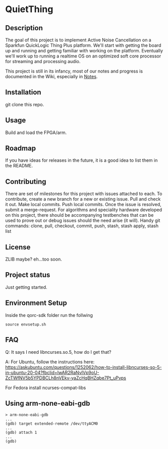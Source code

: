 # QuietThing

## Description
The goal of this project is to implement Active Noise Cancellation on a Sparkfun QuickLogic Thing Plus platform. We'll start with getting the board up and running and getting familiar with working on the platform. Eventually we'll work up to running a realtime OS on an optimized soft core processor for streaming and processing audio.

This project is still in its infancy, most of our notes and progress is documented in the Wiki, especially in [Notes](https://gitlab.com/mccormjf/quietthing/-/wikis/Notes).

## Installation
git clone this repo.

## Usage
Build and load the FPGA/arm.

## Roadmap
If you have ideas for releases in the future, it is a good idea to list them in the README.

## Contributing
There are set of milestones for this project with issues attached to each. To contribute, create a new branch for a new or existing issue. Pull and check it out. Make local commits. Push local commits. Once the issue is resolved, submit a merge-request.
For algorithms and speciality hardware developed on this project, there should be accompanying testbenches that can be used to prove out or debug issues should the need arise (it will).
Handy git commands:
clone, pull, checkout, commit, push, stash, stash apply, stash list

## License
ZLIB maybe? eh...too soon.

## Project status
Just getting started.

## Environment Setup
Inside the qorc-sdk folder run the follwing

```
source envsetup.sh
```

## FAQ

Q: It says I need libncurses.so.5, how do I get that?

A: For Ubuntu, follow the instructions here: https://askubuntu.com/questions/1252062/how-to-install-libncurses-so-5-in-ubuntu-20-04?fbclid=IwAR2RaNvIVp9oU-ZcTWfNV5b5YPDBCLh8nVEkv-yaZcHqBHZqbe7Pt_uPvps 

For Fedora install ncurses-compat-libs

## Using arm-none-eabi-gdb
```
> arm-none-eabi-gdb
...
(gdb) target extended-remote /dev/ttyACM0
...
(gdb) attach 1
...
(gdb)
```

